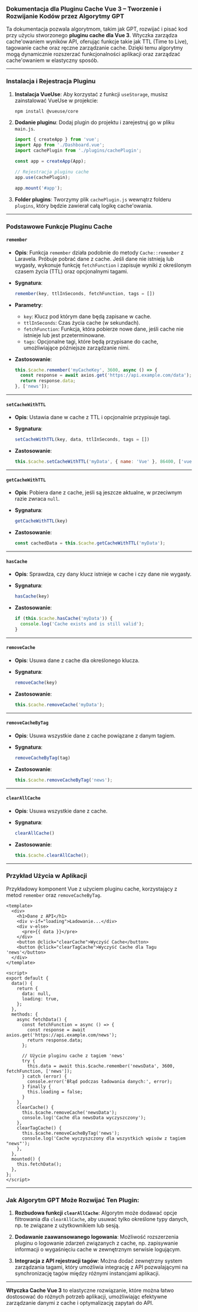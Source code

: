 ### Dokumentacja dla Pluginu Cache Vue 3 – Tworzenie i Rozwijanie Kodów przez Algorytmy GPT

Ta dokumentacja pozwala algorytmom, takim jak GPT, rozwijać i pisać kod przy użyciu stworzonego **pluginu cache dla Vue 3**. Wtyczka zarządza cache'owaniem wyników API, oferując funkcje takie jak TTL (Time to Live), tagowanie cache oraz ręczne zarządzanie cache. Dzięki temu algorytmy mogą dynamicznie rozszerzać funkcjonalności aplikacji oraz zarządzać cache'owaniem w elastyczny sposób.

---

### Instalacja i Rejestracja Pluginu

1. **Instalacja VueUse**:
   Aby korzystać z funkcji `useStorage`, musisz zainstalować VueUse w projekcie:
   ```bash
   npm install @vueuse/core
   ```

2. **Dodanie pluginu**:
   Dodaj plugin do projektu i zarejestruj go w pliku `main.js`.

   ```javascript
   import { createApp } from 'vue';
   import App from './Dashboard.vue';
   import cachePlugin from './plugins/cachePlugin';

   const app = createApp(App);

   // Rejestracja pluginu cache
   app.use(cachePlugin);

   app.mount('#app');
   ```

3. **Folder plugins**:
   Tworzymy plik `cachePlugin.js` wewnątrz folderu `plugins`, który będzie zawierał całą logikę cache'owania.

---

### Podstawowe Funkcje Pluginu Cache

#### `remember`

- **Opis**: Funkcja `remember` działa podobnie do metody `Cache::remember` z Laravela. Próbuje pobrać dane z cache. Jeśli dane nie istnieją lub wygasły, wykonuje funkcję `fetchFunction` i zapisuje wyniki z określonym czasem życia (TTL) oraz opcjonalnymi tagami.

- **Sygnatura**:
   ```javascript
   remember(key, ttlInSeconds, fetchFunction, tags = [])
   ```

- **Parametry**:
    - `key`: Klucz pod którym dane będą zapisane w cache.
    - `ttlInSeconds`: Czas życia cache (w sekundach).
    - `fetchFunction`: Funkcja, która pobierze nowe dane, jeśli cache nie istnieje lub jest przeterminowane.
    - `tags`: Opcjonalne tagi, które będą przypisane do cache, umożliwiające późniejsze zarządzanie nimi.

- **Zastosowanie**:
   ```javascript
   this.$cache.remember('myCacheKey', 3600, async () => {
     const response = await axios.get('https://api.example.com/data');
     return response.data;
   }, ['news']);
   ```

---

#### `setCacheWithTTL`

- **Opis**: Ustawia dane w cache z TTL i opcjonalnie przypisuje tagi.

- **Sygnatura**:
   ```javascript
   setCacheWithTTL(key, data, ttlInSeconds, tags = [])
   ```

- **Zastosowanie**:
   ```javascript
   this.$cache.setCacheWithTTL('myData', { name: 'Vue' }, 86400, ['vue', 'data']);
   ```

---

#### `getCacheWithTTL`

- **Opis**: Pobiera dane z cache, jeśli są jeszcze aktualne, w przeciwnym razie zwraca `null`.

- **Sygnatura**:
   ```javascript
   getCacheWithTTL(key)
   ```

- **Zastosowanie**:
   ```javascript
   const cachedData = this.$cache.getCacheWithTTL('myData');
   ```

---

#### `hasCache`

- **Opis**: Sprawdza, czy dany klucz istnieje w cache i czy dane nie wygasły.

- **Sygnatura**:
   ```javascript
   hasCache(key)
   ```

- **Zastosowanie**:
   ```javascript
   if (this.$cache.hasCache('myData')) {
     console.log('Cache exists and is still valid');
   }
   ```

---

#### `removeCache`

- **Opis**: Usuwa dane z cache dla określonego klucza.

- **Sygnatura**:
   ```javascript
   removeCache(key)
   ```

- **Zastosowanie**:
   ```javascript
   this.$cache.removeCache('myData');
   ```

---

#### `removeCacheByTag`

- **Opis**: Usuwa wszystkie dane z cache powiązane z danym tagiem.

- **Sygnatura**:
   ```javascript
   removeCacheByTag(tag)
   ```

- **Zastosowanie**:
   ```javascript
   this.$cache.removeCacheByTag('news');
   ```

---

#### `clearAllCache`

- **Opis**: Usuwa wszystkie dane z cache.

- **Sygnatura**:
   ```javascript
   clearAllCache()
   ```

- **Zastosowanie**:
   ```javascript
   this.$cache.clearAllCache();
   ```

---

### Przykład Użycia w Aplikacji

Przykładowy komponent Vue z użyciem pluginu cache, korzystający z metod `remember` oraz `removeCacheByTag`.

```vue
<template>
  <div>
    <h1>Dane z API</h1>
    <div v-if="loading">Ładowanie...</div>
    <div v-else>
      <pre>{{ data }}</pre>
    </div>
    <button @click="clearCache">Wyczyść Cache</button>
    <button @click="clearTagCache">Wyczyść Cache dla Tagu 'news'</button>
  </div>
</template>

<script>
export default {
  data() {
    return {
      data: null,
      loading: true,
    };
  },
  methods: {
    async fetchData() {
      const fetchFunction = async () => {
        const response = await axios.get('https://api.example.com/news');
        return response.data;
      };

      // Użycie pluginu cache z tagiem 'news'
      try {
        this.data = await this.$cache.remember('newsData', 3600, fetchFunction, ['news']);
      } catch (error) {
        console.error('Błąd podczas ładowania danych:', error);
      } finally {
        this.loading = false;
      }
    },
    clearCache() {
      this.$cache.removeCache('newsData');
      console.log('Cache dla newsData wyczyszczony');
    },
    clearTagCache() {
      this.$cache.removeCacheByTag('news');
      console.log('Cache wyczyszczony dla wszystkich wpisów z tagiem "news"');
    },
  },
  mounted() {
    this.fetchData();
  },
};
</script>
```

---

### Jak Algorytm GPT Może Rozwijać Ten Plugin:

1. **Rozbudowa funkcji `clearAllCache`**:
   Algorytm może dodawać opcje filtrowania dla `clearAllCache`, aby usuwać tylko określone typy danych, np. te związane z użytkownikiem lub sesją.

2. **Dodawanie zaawansowanego logowania**:
   Możliwość rozszerzenia pluginu o logowanie zdarzeń związanych z cache, np. zapisywanie informacji o wygaśnięciu cache w zewnętrznym serwisie logującym.

3. **Integracja z API rejestracji tagów**:
   Można dodać zewnętrzny system zarządzania tagami, który umożliwia integrację z API pozwalającymi na synchronizację tagów między różnymi instancjami aplikacji.

---

**Wtyczka Cache Vue 3** to elastyczne rozwiązanie, które można łatwo dostosować do różnych potrzeb aplikacji, umożliwiając efektywne zarządzanie danymi z cache i optymalizację zapytań do API.
